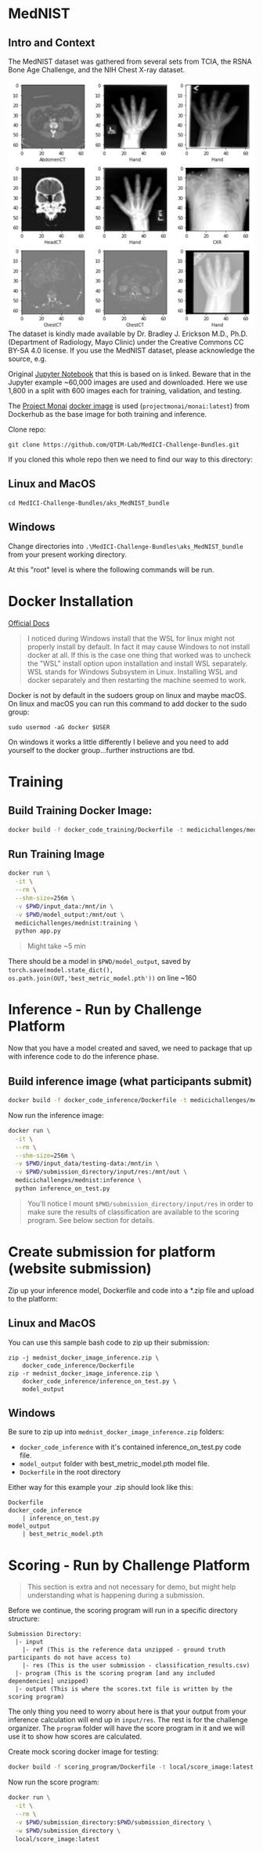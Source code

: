 # MedNIST

## Intro and Context
The MedNIST dataset was gathered from several sets from TCIA, the RSNA Bone Age Challenge, and the NIH Chest X-ray dataset.

![logo](../logo.png)
The dataset is kindly made available by Dr. Bradley J. Erickson M.D., Ph.D. (Department of Radiology, Mayo Clinic) under the Creative Commons CC BY-SA 4.0 license. If you use the MedNIST dataset, please acknowledge the source, e.g.

Original [Jupyter Notebook](https://colab.research.google.com/drive/1wy8XUSnNWlhDNazFdvGBHLfdkGvOHBKe#scrollTo=JeC6o5OMAFN7) that this is based on is linked. Beware that in the Jupyter example ~60,000 images are used and downloaded. Here we use 1,800 in a split with 600 images each for training, validation, and testing. 

The [Project Monai](https://github.com/Project-MONAI/MONAI) [docker image](https://hub.docker.com/r/projectmonai/monai) is used (```projectmonai/monai:latest```) from Dockerhub as the base image for both training and inference.

Clone repo:
```
git clone https://github.com/QTIM-Lab/MedICI-Challenge-Bundles.git
```

If you cloned this whole repo then we need to find our way to this directory:
## Linux and MacOS
```
cd MedICI-Challenge-Bundles/aks_MedNIST_bundle
```
## Windows
Change directories into ```.\MedICI-Challenge-Bundles\aks_MedNIST_bundle``` from your present working directory.

At this "root" level is where the following commands will be run.

# Docker Installation
[Official Docs](https://docs.docker.com/engine/install/)

> I noticed during Windows install that the WSL for linux might not properly install by default. In fact it may cause Windows to not install docker at all. If this is the case one thing that worked was to uncheck the "WSL" install option upon installation and install WSL separately. WSL stands for Windows Subsystem in Linux. Installing WSL and docker separately and then restarting the machine seemed to work.

Docker is not by default in the sudoers group on linux and maybe macOS. On linux and macOS you can run this command to add docker to the sudo group:
```
sudo usermod -aG docker $USER
```

On windows it works a little differently I believe and you need to add yourself to the docker group...further instructions are tbd.

# Training
## Build Training Docker Image:
```bash
docker build -f docker_code_training/Dockerfile -t medicichallenges/mednist:training docker_code_training;
```
## Run Training Image

```bash
docker run \
  -it \
  --rm \
  --shm-size=256m \
  -v $PWD/input_data:/mnt/in \
  -v $PWD/model_output:/mnt/out \
  medicichallenges/mednist:training \
  python app.py
```
> Might take ~5 min

There should be a model in ```$PWD/model_output```, saved by ```torch.save(model.state_dict(), os.path.join(OUT,'best_metric_model.pth'))``` on line ~160

# Inference - Run by Challenge Platform
Now that you have a model created and saved, we need to package that up with inference code to do the inference phase.
## Build inference image (what participants submit)
```bash
docker build -f docker_code_inference/Dockerfile -t medicichallenges/mednist:inference .
```
Now run the inference image:

```bash
docker run \
  -it \
  --rm \
  --shm-size=256m \
  -v $PWD/input_data/testing-data:/mnt/in \
  -v $PWD/submission_directory/input/res:/mnt/out \
  medicichallenges/mednist:inference \
  python inference_on_test.py
```
> You'll notice I mount ```$PWD/submission_directory/input/res``` in order to make sure the results of classification are available to the scoring program. See below section for details.

# Create submission for platform (website submission)

Zip up your inference model, Dockerfile and code into a *.zip file and upload to the platform:

## Linux and MacOS
You can use this sample bash code to zip up their submission:
```
zip -j mednist_docker_image_inference.zip \
    docker_code_inference/Dockerfile
zip -r mednist_docker_image_inference.zip \
    docker_code_inference/inference_on_test.py \
    model_output
```

## Windows
Be sure to zip up into ```mednist_docker_image_inference.zip``` folders:

* ```docker_code_inference``` with it's contained inference_on_test.py code file.
* ```model_output``` folder with best_metric_model.pth model file.
* ```Dockerfile``` in the root directory

Either way for this example your .zip should look like this:
```
Dockerfile
docker_code_inference
    | inference_on_test.py
model_output
    | best_metric_model.pth
```

# Scoring - Run by Challenge Platform
> This section is extra and not necessary for demo, but might help understanding what is happening during a submission.

Before we continue, the scoring program will run in a specific directory structure:

```
Submission Directory:
  |- input
    |- ref (This is the reference data unzipped - ground truth participants do not have access to)
    |- res (This is the user submission - classification_results.csv)
  |- program (This is the scoring program [and any included dependencies] unzipped)
  |- output (This is where the scores.txt file is written by the scoring program)
```
The only thing you need to worry about here is that your output from your inference calculation will end up in ```input/res```. The rest is for the challenge organizer. The ```program``` folder will have the score program in it and we will use it to show how scores are calculated.

Create mock scoring docker image for testing:

```bash
docker build -f scoring_program/Dockerfile -t local/score_image:latest scoring_program
```

Now run the score program:
```bash
docker run \
  -it \
  --rm \
  -v $PWD/submission_directory:$PWD/submission_directory \
  -w $PWD/submission_directory \
  local/score_image:latest
```
